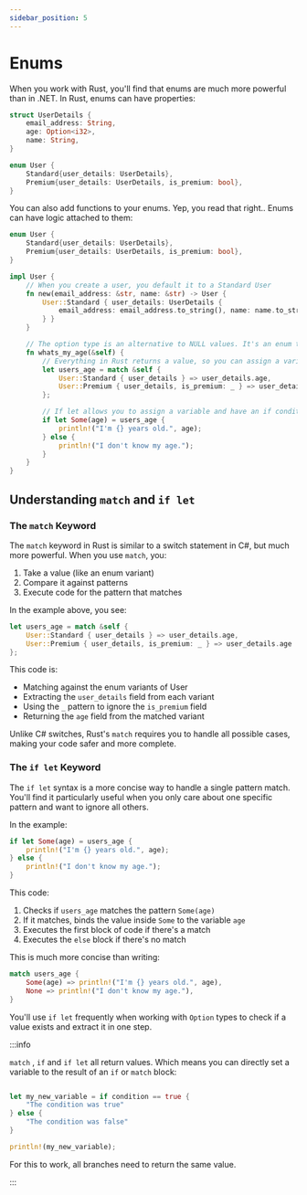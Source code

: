 ```yaml
---
sidebar_position: 5
---
```


# Enums

When you work with Rust, you'll find that enums are much more powerful than in .NET. In Rust, enums can have properties:

```rust showLineNumbers
struct UserDetails {
    email_address: String,
    age: Option<i32>,
    name: String,
}

enum User {
    Standard{user_details: UserDetails},
    Premium{user_details: UserDetails, is_premium: bool},
}
```

You can also add functions to your enums. Yep, you read that right.. Enums can have logic attached to them:

```rust showLineNumbers
enum User {
    Standard{user_details: UserDetails},
    Premium{user_details: UserDetails, is_premium: bool},
}

impl User {
    // When you create a user, you default it to a Standard User
    fn new(email_address: &str, name: &str) -> User {
        User::Standard { user_details: UserDetails {
            email_address: email_address.to_string(), name: name.to_string(), age: None
        } }
    }

    // The option type is an alternative to NULL values. It's an enum that has type Some(T) or None
    fn whats_my_age(&self) {
        // Everything in Rust returns a value, so you can assign a variable to the result of a match
        let users_age = match &self {
            User::Standard { user_details } => user_details.age,
            User::Premium { user_details, is_premium: _ } => user_details.age
        };

        // If let allows you to assign a variable and have an if condition in a single line
        if let Some(age) = users_age {
            println!("I'm {} years old.", age);
        } else {  
            println!("I don't know my age.");
        } 
    }
}
```

## Understanding `match` and `if let`

### The `match` Keyword

The `match` keyword in Rust is similar to a switch statement in C#, but much more powerful. When you use `match`, you:

1. Take a value (like an enum variant)
2. Compare it against patterns
3. Execute code for the pattern that matches

In the example above, you see:

```rust showLineNumbers
let users_age = match &self {
    User::Standard { user_details } => user_details.age,
    User::Premium { user_details, is_premium: _ } => user_details.age
};
```

This code is:
- Matching against the enum variants of User
- Extracting the `user_details` field from each variant
- Using the `_` pattern to ignore the `is_premium` field
- Returning the `age` field from the matched variant

Unlike C# switches, Rust's `match` requires you to handle all possible cases, making your code safer and more complete.

### The `if let` Keyword

The `if let` syntax is a more concise way to handle a single pattern match. You'll find it particularly useful when you only care about one specific pattern and want to ignore all others.

In the example:

```rust showLineNumbers
if let Some(age) = users_age {
    println!("I'm {} years old.", age);
} else {  
    println!("I don't know my age.");
} 
```

This code:
1. Checks if `users_age` matches the pattern `Some(age)`
2. If it matches, binds the value inside `Some` to the variable `age`
3. Executes the first block of code if there's a match
4. Executes the `else` block if there's no match

This is much more concise than writing:

```rust showLineNumbers
match users_age {
    Some(age) => println!("I'm {} years old.", age),
    None => println!("I don't know my age."),
}
```

You'll use `if let` frequently when working with `Option` types to check if a value exists and extract it in one step.

:::info

`match` , `if` and `if let` all return values. Which means you can directly set a variable to the result of an `if` or `match` block:

```rust showLineNumbers

let my_new_variable = if condition == true {
    "The condition was true"
} else {
    "The condition was false"
}

println!(my_new_variable);

```

For this to work, all branches need to return the same value.

:::
